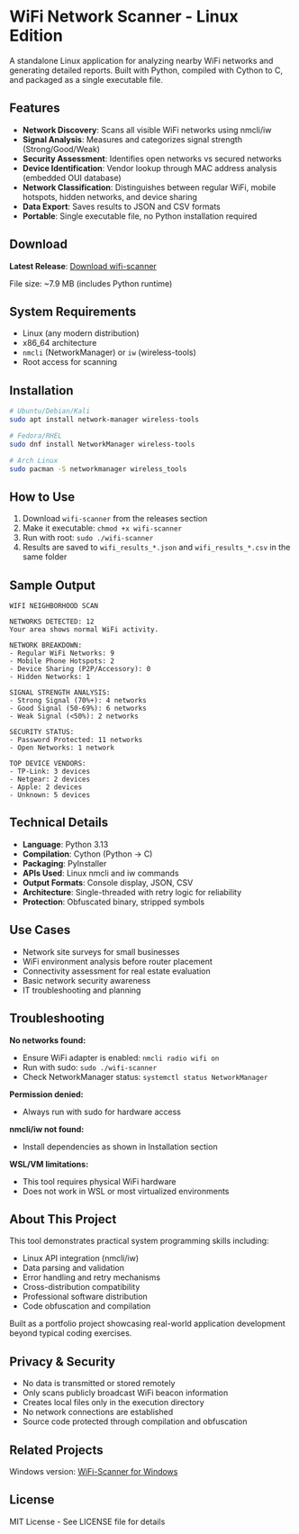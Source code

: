 # WiFi Network Scanner - Linux Edition

A standalone Linux application for analyzing nearby WiFi networks and generating detailed reports. Built with Python, compiled with Cython to C, and packaged as a single executable file.

## Features

* **Network Discovery**: Scans all visible WiFi networks using nmcli/iw
* **Signal Analysis**: Measures and categorizes signal strength (Strong/Good/Weak)
* **Security Assessment**: Identifies open networks vs secured networks
* **Device Identification**: Vendor lookup through MAC address analysis (embedded OUI database)
* **Network Classification**: Distinguishes between regular WiFi, mobile hotspots, hidden networks, and device sharing
* **Data Export**: Saves results to JSON and CSV formats
* **Portable**: Single executable file, no Python installation required

## Download

**Latest Release**: [Download wifi-scanner](https://github.com/NoorFarayeh/WIFI-Scanner---LINUX-/releases/tag/v1)

File size: ~7.9 MB (includes Python runtime)

## System Requirements

* Linux (any modern distribution)
* x86_64 architecture
* `nmcli` (NetworkManager) or `iw` (wireless-tools)
* Root access for scanning

## Installation

```bash
# Ubuntu/Debian/Kali
sudo apt install network-manager wireless-tools

# Fedora/RHEL
sudo dnf install NetworkManager wireless-tools

# Arch Linux
sudo pacman -S networkmanager wireless_tools
```

## How to Use

1. Download `wifi-scanner` from the releases section
2. Make it executable: `chmod +x wifi-scanner`
3. Run with root: `sudo ./wifi-scanner`
4. Results are saved to `wifi_results_*.json` and `wifi_results_*.csv` in the same folder

## Sample Output

```
WIFI NEIGHBORHOOD SCAN

NETWORKS DETECTED: 12
Your area shows normal WiFi activity.

NETWORK BREAKDOWN:
- Regular WiFi Networks: 9
- Mobile Phone Hotspots: 2
- Device Sharing (P2P/Accessory): 0
- Hidden Networks: 1

SIGNAL STRENGTH ANALYSIS:
- Strong Signal (70%+): 4 networks
- Good Signal (50-69%): 6 networks
- Weak Signal (<50%): 2 networks

SECURITY STATUS:
- Password Protected: 11 networks
- Open Networks: 1 network

TOP DEVICE VENDORS:
- TP-Link: 3 devices
- Netgear: 2 devices
- Apple: 2 devices
- Unknown: 5 devices
```

## Technical Details

* **Language**: Python 3.13
* **Compilation**: Cython (Python → C)
* **Packaging**: PyInstaller
* **APIs Used**: Linux nmcli and iw commands
* **Output Formats**: Console display, JSON, CSV
* **Architecture**: Single-threaded with retry logic for reliability
* **Protection**: Obfuscated binary, stripped symbols

## Use Cases

* Network site surveys for small businesses
* WiFi environment analysis before router placement
* Connectivity assessment for real estate evaluation
* Basic network security awareness
* IT troubleshooting and planning

## Troubleshooting

**No networks found:**
* Ensure WiFi adapter is enabled: `nmcli radio wifi on`
* Run with sudo: `sudo ./wifi-scanner`
* Check NetworkManager status: `systemctl status NetworkManager`

**Permission denied:**
* Always run with sudo for hardware access

**nmcli/iw not found:**
* Install dependencies as shown in Installation section

**WSL/VM limitations:**
* This tool requires physical WiFi hardware
* Does not work in WSL or most virtualized environments

## About This Project

This tool demonstrates practical system programming skills including:
* Linux API integration (nmcli/iw)
* Data parsing and validation
* Error handling and retry mechanisms
* Cross-distribution compatibility
* Professional software distribution
* Code obfuscation and compilation

Built as a portfolio project showcasing real-world application development beyond typical coding exercises.

## Privacy & Security

* No data is transmitted or stored remotely
* Only scans publicly broadcast WiFi beacon information
* Creates local files only in the execution directory
* No network connections are established
* Source code protected through compilation and obfuscation

## Related Projects

Windows version: [WiFi-Scanner for Windows](https://github.com/NoorFarayeh/WIFI-Scanner)

## License


MIT License - See LICENSE file for details
